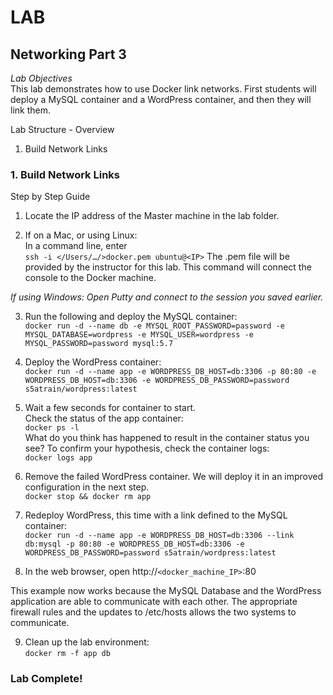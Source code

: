 # LAB
## Networking Part 3
*Lab Objectives*  
This lab demonstrates how to use Docker link networks. First students will deploy a MySQL container and a WordPress container, and then they will link them.  

Lab Structure - Overview
1.	Build Network Links

### 1. Build Network Links
Step by Step Guide
1.	Locate the IP address of the Master machine in the lab folder.

2.	If on a Mac, or using Linux:  
In a command line, enter  
`ssh -i </Users/…/>docker.pem ubuntu@<IP>`
The .pem file will be provided by the instructor for this lab. This command will connect the console to the Docker machine.  

*If using Windows: Open Putty and connect to the session you saved earlier.*
 

3.	Run the following and deploy the MySQL container:  
`docker run -d --name db -e MYSQL_ROOT_PASSWORD=password -e MYSQL_DATABASE=wordpress -e MYSQL_USER=wordpress -e MYSQL_PASSWORD=password mysql:5.7`

4.	Deploy the WordPress container:  
`docker run -d --name app -e WORDPRESS_DB_HOST=db:3306 -p 80:80 -e WORDPRESS_DB_HOST=db:3306 -e WORDPRESS_DB_PASSWORD=password s5atrain/wordpress:latest`

5.	Wait a few seconds for container to start.  
Check the status of the app container:  
`docker ps -l`  
What do you think has happened to result in the container status you see? To confirm your hypothesis, check the container logs:  
`docker logs app`

6.	Remove the failed WordPress container. We will deploy it in an improved configuration in the next step.  
`docker stop && docker rm app`

7.	Redeploy WordPress, this time with a link defined to the MySQL container:  
`docker run -d --name app -e WORDPRESS_DB_HOST=db:3306 --link db:mysql -p 80:80 -e WORDPRESS_DB_HOST=db:3306 -e WORDPRESS_DB_PASSWORD=password s5atrain/wordpress:latest`

8.	In the web browser, open http://`<docker_machine_IP>`:80 

This example now works because the MySQL Database and the WordPress application are able to communicate with each other. The appropriate firewall rules and the updates to /etc/hosts allows the two systems to communicate. 

9.	Clean up the lab environment:  
`docker rm -f app db`

### Lab Complete!
